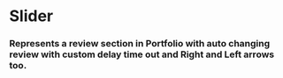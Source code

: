 # Slider

### Represents a review section in Portfolio with auto changing review with custom delay time out and Right and Left arrows too.
